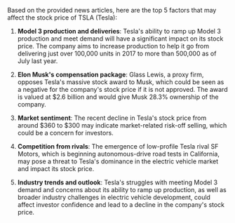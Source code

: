 Based on the provided news articles, here are the top 5 factors that may affect the stock price of TSLA (Tesla):

1. **Model 3 production and deliveries**: Tesla's ability to ramp up Model 3 production and meet demand will have a significant impact on its stock price. The company aims to increase production to help it go from delivering just over 100,000 units in 2017 to more than 500,000 as of July last year.

2. **Elon Musk's compensation package**: Glass Lewis, a proxy firm, opposes Tesla's massive stock award to Musk, which could be seen as a negative for the company's stock price if it is not approved. The award is valued at $2.6 billion and would give Musk 28.3% ownership of the company.

3. **Market sentiment**: The recent decline in Tesla's stock price from around $360 to $300 may indicate market-related risk-off selling, which could be a concern for investors.

4. **Competition from rivals**: The emergence of low-profile Tesla rival SF Motors, which is beginning autonomous-drive road tests in California, may pose a threat to Tesla's dominance in the electric vehicle market and impact its stock price.

5. **Industry trends and outlook**: Tesla's struggles with meeting Model 3 demand and concerns about its ability to ramp up production, as well as broader industry challenges in electric vehicle development, could affect investor confidence and lead to a decline in the company's stock price.